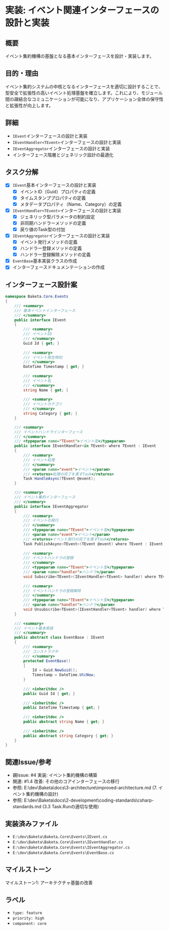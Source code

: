 # 実装: イベント関連インターフェースの設計と実装

## 概要
イベント集約機構の基盤となる基本インターフェースを設計・実装します。

## 目的・理由
イベント集約システムの中核となるインターフェースを適切に設計することで、型安全で拡張性の高いイベント処理基盤を確立します。これにより、モジュール間の疎結合なコミュニケーションが可能になり、アプリケーション全体の保守性と拡張性が向上します。

## 詳細
- `IEvent`インターフェースの設計と実装
- `IEventHandler<TEvent>`インターフェースの設計と実装
- `IEventAggregator`インターフェースの設計と実装
- インターフェース階層とジェネリック設計の最適化

## タスク分解
- [x] `IEvent`基本インターフェースの設計と実装
  - [x] イベントID（Guid）プロパティの定義
  - [x] タイムスタンププロパティの定義
  - [x] メタデータプロパティ（Name、Category）の定義
- [x] `IEventHandler<TEvent>`インターフェースの設計と実装
  - [x] ジェネリック型パラメータの制約設定
  - [x] 非同期ハンドラーメソッドの定義
  - [x] 戻り値のTask型の付加
- [x] `IEventAggregator`インターフェースの設計と実装
  - [x] イベント発行メソッドの定義
  - [x] ハンドラー登録メソッドの定義
  - [x] ハンドラー登録解除メソッドの定義
- [x] `EventBase`基本実装クラスの作成
- [x] インターフェースドキュメンテーションの作成

## インターフェース設計案
```csharp
namespace Baketa.Core.Events
{
    /// <summary>
    /// 基本イベントインターフェース
    /// </summary>
    public interface IEvent
    {
        /// <summary>
        /// イベントID
        /// </summary>
        Guid Id { get; }
        
        /// <summary>
        /// イベント発生時刻
        /// </summary>
        DateTime Timestamp { get; }
        
        /// <summary>
        /// イベント名
        /// </summary>
        string Name { get; }
        
        /// <summary>
        /// イベントカテゴリ
        /// </summary>
        string Category { get; }
    }

    /// <summary>
    /// イベントハンドラインターフェース
    /// </summary>
    /// <typeparam name="TEvent">イベント型</typeparam>
    public interface IEventHandler<in TEvent> where TEvent : IEvent
    {
        /// <summary>
        /// イベント処理
        /// </summary>
        /// <param name="event">イベント</param>
        /// <returns>処理の完了を表すTask</returns>
        Task HandleAsync(TEvent @event);
    }

    /// <summary>
    /// イベント集約インターフェース
    /// </summary>
    public interface IEventAggregator
    {
        /// <summary>
        /// イベントの発行
        /// </summary>
        /// <typeparam name="TEvent">イベント型</typeparam>
        /// <param name="event">イベント</param>
        /// <returns>イベント発行の完了を表すTask</returns>
        Task PublishAsync<TEvent>(TEvent @event) where TEvent : IEvent;
        
        /// <summary>
        /// イベントハンドラの登録
        /// </summary>
        /// <typeparam name="TEvent">イベント型</typeparam>
        /// <param name="handler">ハンドラ</param>
        void Subscribe<TEvent>(IEventHandler<TEvent> handler) where TEvent : IEvent;
        
        /// <summary>
        /// イベントハンドラの登録解除
        /// </summary>
        /// <typeparam name="TEvent">イベント型</typeparam>
        /// <param name="handler">ハンドラ</param>
        void Unsubscribe<TEvent>(IEventHandler<TEvent> handler) where TEvent : IEvent;
    }
    
    /// <summary>
    /// イベント基本実装
    /// </summary>
    public abstract class EventBase : IEvent
    {
        /// <summary>
        /// コンストラクタ
        /// </summary>
        protected EventBase()
        {
            Id = Guid.NewGuid();
            Timestamp = DateTime.UtcNow;
        }
        
        /// <inheritdoc />
        public Guid Id { get; }
        
        /// <inheritdoc />
        public DateTime Timestamp { get; }
        
        /// <inheritdoc />
        public abstract string Name { get; }
        
        /// <inheritdoc />
        public abstract string Category { get; }
    }
}
```

## 関連Issue/参考
- 親Issue: #4 実装: イベント集約機構の構築
- 関連: #1.4 改善: その他のコアインターフェースの移行
- 参照: E:\dev\Baketa\docs\3-architecture\improved-architecture.md (7. イベント集約機構の設計)
- 参照: E:\dev\Baketa\docs\2-development\coding-standards\csharp-standards.md (3.3 Task.Runの適切な使用)

## 実装済みファイル
- `E:\dev\Baketa\Baketa.Core\Events\IEvent.cs`
- `E:\dev\Baketa\Baketa.Core\Events\IEventHandler.cs`
- `E:\dev\Baketa\Baketa.Core\Events\IEventAggregator.cs`
- `E:\dev\Baketa\Baketa.Core\Events\EventBase.cs`

## マイルストーン
マイルストーン1: アーキテクチャ基盤の改善

## ラベル
- `type: feature`
- `priority: high`
- `component: core`